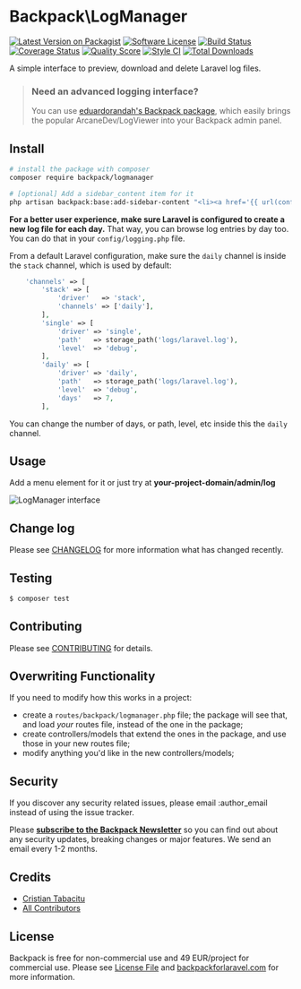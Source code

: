 # Backpack\LogManager

[![Latest Version on Packagist](https://img.shields.io/packagist/v/backpack/logmanager.svg?style=flat-square)](https://packagist.org/packages/backpack/logmanager)
[![Software License](https://img.shields.io/badge/license-MIT-brightgreen.svg?style=flat-square)](LICENSE.md)
[![Build Status](https://img.shields.io/travis/laravel-backpack/logmanager/master.svg?style=flat-square)](https://travis-ci.org/laravel-backpack/logmanager)
[![Coverage Status](https://img.shields.io/scrutinizer/coverage/g/laravel-backpack/logmanager.svg?style=flat-square)](https://scrutinizer-ci.com/g/laravel-backpack/logmanager/code-structure)
[![Quality Score](https://img.shields.io/scrutinizer/g/laravel-backpack/logmanager.svg?style=flat-square)](https://scrutinizer-ci.com/g/laravel-backpack/logmanager)
[![Style CI](https://styleci.io/repos/52886512/shield)](https://styleci.io/repos/52886512)
[![Total Downloads](https://img.shields.io/packagist/dt/backpack/logmanager.svg?style=flat-square)](https://packagist.org/packages/backpack/crud)

A simple interface to preview, download and delete Laravel log files.


> ### Need an advanced logging interface?
> You can use [eduardorandah's Backpack package](https://github.com/eduardoarandah/backpacklogviewer), which easily brings the popular ArcaneDev/LogViewer into your Backpack admin panel.

## Install

``` bash
# install the package with composer
composer require backpack/logmanager

# [optional] Add a sidebar_content item for it
php artisan backpack:base:add-sidebar-content "<li><a href='{{ url(config('backpack.base.route_prefix', 'admin').'/log') }}'><i class='fa fa-terminal'></i> <span>Logs</span></a></li>"
```

**For a better user experience, make sure Laravel is configured to create a new log file for each day.** That way, you can browse log entries by day too. You can do that in your ```config/logging.php``` file. 

From a default Laravel configuration, make sure the ```daily``` channel is inside the ```stack``` channel, which is used by default:

```php
    'channels' => [
        'stack' => [
            'driver'   => 'stack',
            'channels' => ['daily'],
        ],
        'single' => [
            'driver' => 'single',
            'path'   => storage_path('logs/laravel.log'),
            'level'  => 'debug',
        ],
        'daily' => [
            'driver' => 'daily',
            'path'   => storage_path('logs/laravel.log'),
            'level'  => 'debug',
            'days'   => 7,
        ],
```

You can change the number of days, or path, level, etc inside this the ```daily``` channel.


## Usage

Add a menu element for it or just try at **your-project-domain/admin/log**

![LogManager interface](https://backpackforlaravel.com/uploads/screenshots/log_list.png)

## Change log

Please see [CHANGELOG](CHANGELOG.md) for more information what has changed recently.

## Testing

``` bash
$ composer test
```

## Contributing

Please see [CONTRIBUTING](CONTRIBUTING.md) for details.

## Overwriting Functionality

If you need to modify how this works in a project: 
- create a ```routes/backpack/logmanager.php``` file; the package will see that, and load _your_ routes file, instead of the one in the package; 
- create controllers/models that extend the ones in the package, and use those in your new routes file;
- modify anything you'd like in the new controllers/models;

## Security

If you discover any security related issues, please email :author_email instead of using the issue tracker.

Please **[subscribe to the Backpack Newsletter](http://backpackforlaravel.com/newsletter)** so you can find out about any security updates, breaking changes or major features. We send an email every 1-2 months.

## Credits

- [Cristian Tabacitu](https://tabacitu.ro)
- [All Contributors](../../contributors)

## License

Backpack is free for non-commercial use and 49 EUR/project for commercial use. Please see [License File](LICENSE.md) and [backpackforlaravel.com](https://backpackforlaravel.com/#pricing) for more information.

